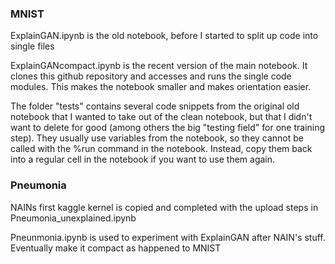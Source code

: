 ### MNIST

ExplainGAN.ipynb is the old notebook, before I started to split up code into single files

ExplainGANcompact.ipynb is the recent version of the main notebook. It clones this github repository and accesses and runs the single code modules. This makes the notebook smaller and makes orientation easier. 

The folder "tests" contains several code snippets from the original old notebook that I wanted to take out of the clean notebook, but that I didn't want to delete for good (among others the big "testing field" for one training step). They usually use variables from the notebook, so they cannot be called with the %run command in the notebook. Instead, copy them back into a regular cell in the notebook if you want to use them again.

### Pneumonia

NAINs first kaggle kernel is copied and completed with the upload steps in Pneumonia_unexplained.ipynb

Pneunmonia.ipynb is used to experiment with ExplainGAN after NAIN's stuff. Eventually make it compact as happened to MNIST
